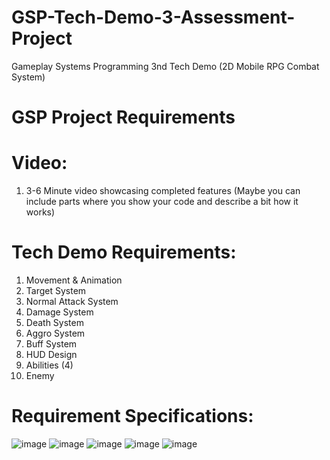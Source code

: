 # GSP-Tech-Demo-3-Assessment-Project
Gameplay Systems Programming 3nd Tech Demo (2D Mobile RPG Combat System)

# GSP Project Requirements

# Video:
1. 3-6 Minute video showcasing completed features (Maybe you can include parts where you show your code and describe a bit how it works)

# Tech Demo Requirements:
1. Movement & Animation
2. Target System
3. Normal Attack System
4. Damage System
5. Death System
6. Aggro System
7. Buff System
8. HUD Design
9. Abilities (4)
10. Enemy

# Requirement Specifications:
![image](https://github.com/TheMGLegends/GSP-Tech-Demo-3-Assessment-Project/assets/120389432/5329ceb1-820a-40f0-b73d-80a23d2e131e)
![image](https://github.com/TheMGLegends/GSP-Tech-Demo-3-Assessment-Project/assets/120389432/2e573973-3738-4bfa-b3b5-07e20dd9652b)
![image](https://github.com/TheMGLegends/GSP-Tech-Demo-3-Assessment-Project/assets/120389432/4b4180ea-fbd7-4f08-bc6d-0af3bbc2de36)
![image](https://github.com/TheMGLegends/GSP-Tech-Demo-3-Assessment-Project/assets/120389432/da1ee893-1593-44b0-b144-da7c6a4f1346)
![image](https://github.com/TheMGLegends/GSP-Tech-Demo-3-Assessment-Project/assets/120389432/8f4931a4-e09c-4967-8b87-202bc832e1f3)
